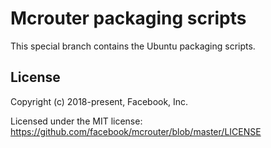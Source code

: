 # Mcrouter packaging scripts

This special branch contains the Ubuntu packaging scripts.

## License

Copyright (c) 2018-present, Facebook, Inc.

Licensed under the MIT license:
https://github.com/facebook/mcrouter/blob/master/LICENSE
